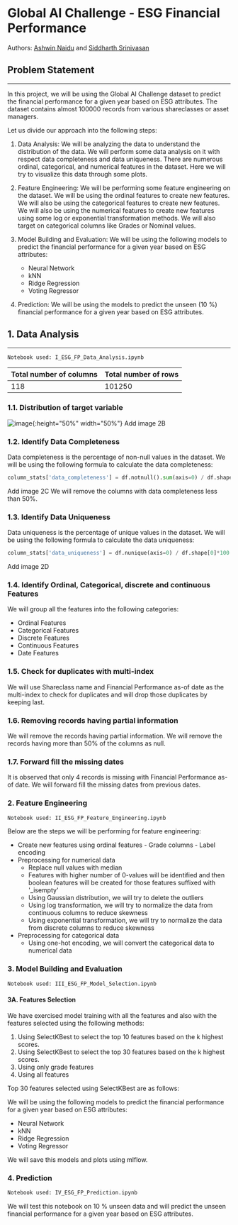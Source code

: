# Global AI Challenge - ESG Financial Performance

Authors: [Ashwin Naidu]() and [Siddharth Srinivasan]()

## Problem Statement
_____________________

In this project, we will be using the Global AI Challenge dataset to predict the financial performance for a given year based on ESG attributes. 
The dataset contains almost 100000 records from various shareclasses or asset managers.

Let us divide our approach into the following steps:

1. Data Analysis: We will be analyzing the data to understand the distribution of the data. We will perform some data analysis on it with respect data completeness and data uniqueness.
There are numerous ordinal, categorical, and numerical features in the dataset. Here we will try to visualize this data through some plots.

2. Feature Engineering: We will be performing some feature engineering on the dataset. We will be using the ordinal features to create new features. We will also be using the categorical features to create new features. 
We will also be using the numerical features to create new features using some log or exponential transformation methods. We will also target on categorical columns like Grades or Nominal values.

3. Model Building and Evaluation: We will be using the following models to predict the financial performance for a given year based on ESG attributes:
    - Neural Network
    - kNN
    - Ridge Regression
    - Voting Regressor

4. Prediction: We will be using the models to predict the unseen (10 %) financial performance for a given year based on ESG attributes.

## 1. Data Analysis
_____________________


```python
Notebook used: I_ESG_FP_Data_Analysis.ipynb
```

Total number of columns | Total number of rows
--- | ---
118 | 101250

### 1.1. Distribution of target variable

![image](https://user-images.githubusercontent.com/4510984/137637201-1b5b1b9f-5b1a-4b0e-8b1a-1f1b1b2b1b1b.png){:height="50%" width="50%"}
Add image 2B

### 1.2. Identify Data Completeness
Data completeness is the percentage of non-null values in the dataset. We will be using the following formula to calculate the data completeness:

```python
column_stats['data_completeness'] = df.notnull().sum(axis=0) / df.shape[0]*100
```
Add image 2C
We will remove the columns with data completeness less than 50%.

### 1.3. Identify Data Uniqueness
Data uniqueness is the percentage of unique values in the dataset. We will be using the following formula to calculate the data uniqueness:

```python
column_stats['data_uniqueness'] = df.nunique(axis=0) / df.shape[0]*100
```
Add image 2D

### 1.4. Identify Ordinal, Categorical, discrete and continuous Features
We will group all the features into the following categories:
- Ordinal Features
- Categorical Features
- Discrete Features
- Continuous Features
- Date Features

### 1.5. Check for duplicates with multi-index
We will use Shareclass name and Financial Performance as-of date as the multi-index to check for duplicates and will drop those duplicates by keeping last.

### 1.6. Removing records having partial information
We will remove the records having partial information. We will remove the records having more than 50% of the columns as null.

### 1.7. Forward fill the missing dates
It is observed that only 4 records is missing with Financial Performance as-of date. We will forward fill the missing dates from previous dates.


### 2. Feature Engineering

```python
Notebook used: II_ESG_FP_Feature_Engineering.ipynb
```

Below are the steps we will be performing for feature engineering:
- Create new features using ordinal features - Grade columns - Label encoding
- Preprocessing for numerical data 
  - Replace null values with median
  - Features with higher number of 0-values will be identified and then boolean features will be created for those features suffixed with '_isempty'
  - Using Gaussian distribution, we will try to delete the outliers
  - Using log transformation, we will try to normalize the data from continuous columns to reduce skewness
  - Using exponential transformation, we will try to normalize the data from discrete columns to reduce skewness
- Preprocessing for categorical data
  - Using one-hot encoding, we will convert the categorical data to numerical data

### 3. Model Building and Evaluation

```python
Notebook used: III_ESG_FP_Model_Selection.ipynb
```

#### 3A. Features Selection

We have exercised model training with all the features and also with the features selected using the following methods:

1. Using SelectKBest to select the top 10 features based on the k highest scores.
2. Using SelectKBest to select the top 30 features based on the k highest scores.
3. Using only grade features
4. Using all features

Top 30 features selected using SelectKBest are as follows:


We will be using the following models to predict the financial performance for a given year based on ESG attributes:
- Neural Network
- kNN
- Ridge Regression
- Voting Regressor

We will save this models and plots using mlflow.

### 4. Prediction

```python
Notebook used: IV_ESG_FP_Prediction.ipynb
```

We will test this notebook on 10 % unseen data and will predict the unseen financial performance for a given year based on ESG attributes. 
  






